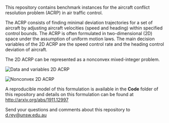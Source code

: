 This repository contains benchmark instances for the aircraft conflict resolution problem (ACRP) in air traffic control.

The ACRP consists of finding minimal deviation trajectories for a set of aircraft by adjusting aircraft velocities (speed and heading) within specified control bounds. The ACRP is often formulated in two-dimensional (2D) space under the assumption of uniform motion laws. The main decision variables of the 2D ACRP are the speed control rate and the heading control deviation of aircraft. 

The 2D ACRP can be represented as a nonconvex mixed-integer problem.

![Data and variables 2D ACRP](https://github.com/acrp-lib/acrp-lib/blob/master/datavariables.PNG)

![Nonconvex 2D ACRP](https://github.com/acrp-lib/acrp-lib/blob/master/nonconvex.PNG)

A reproducible model of this formulation is available in the __Code__ folder of this repository and details on this formulation can be found at http://arxiv.org/abs/1911.12997

Send your questions and comments about this repository to d.rey@unsw.edu.au
